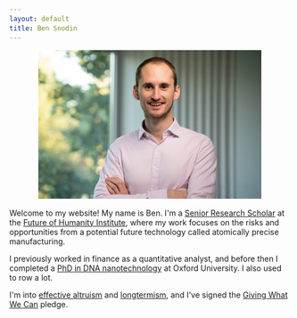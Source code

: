 ```yaml
---
layout: default
title: Ben Snodin
---
```


<center><img src="me400x.jpg" alt="me" width="400" id="photo"></center>

Welcome to my website! My name is Ben. I'm a [Senior Research Scholar](https://www.fhi.ox.ac.uk/team/ben-snodin/) at the [Future of Humanity Institute](https://www.fhi.ox.ac.uk/), where my work focuses on the risks and opportunities from a potential future technology called atomically precise manufacturing.

I previously worked in finance as a quantitative analyst, and before then I completed a [PhD in DNA nanotechnology](https://dna.physics.ox.ac.uk/index.php/Main_Page) at Oxford University. I also used to row a lot.

I'm into [effective altruism](https://www.effectivealtruism.org/) and [longtermism](https://www.effectivealtruism.org/articles/cause-profile-long-run-future/), and I've signed the [Giving What We Can](https://www.givingwhatwecan.org/) pledge.
